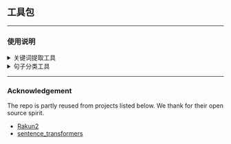 ## 工具包
---

### 使用说明
<details>
<summary>
关键词提取工具
</summary>
<br/>

**文件:** cal_keywords.py

**功能:** 从`text`中提取n个关键字，并返回@@相隔的字符串。

**安装依赖：**

注：可能需要python3.9,如果失败请参照[Rakun2](https://github.com/SkBlaz/rakun2)重新创建conda环境。
```
pip install rakun2
```

**使用:**

具体请看注释
```
from cal_keywords import get_keywords

keywords_str = get_keywords("A dog is here.")
```

</details>

<details>
<summary>
句子分类工具
</summary>
<br/>

**文件:** cal_class.py

**功能:** 根据`text`分类，类别列表由key_tech.csv指定。

**安装依赖:**
```
pip install sentence_transformers, pandas
```

**使用:**

具体请看注释
```
from cal_class import get_class

class_str, cat_scores = get_class("A dog is here.")
```

</details>

---

### Acknowledgement
The repo is partly reused from projects listed below. We thank for their open source spirit.

- [Rakun2](https://github.com/SkBlaz/rakun2)
- [sentence_transformers](https://github.com/UKPLab/sentence-transformers)